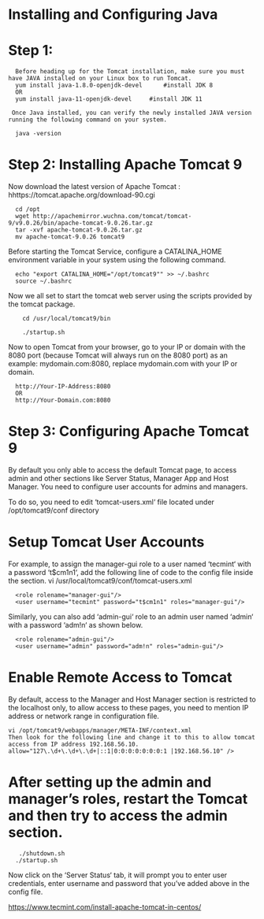# Installing and Configuring Java
# Step 1: 

      Before heading up for the Tomcat installation, make sure you must have JAVA installed on your Linux box to run Tomcat. 
      yum install java-1.8.0-openjdk-devel  	#install JDK 8
      OR
      yum install java-11-openjdk-devel		#install JDK 11
      
     Once Java installed, you can verify the newly installed JAVA version running the following command on your system.

      java -version
      
# Step 2: Installing Apache Tomcat 9
  Now download the latest version of Apache Tomcat : hhttps://tomcat.apache.org/download-90.cgi

      cd /opt
      wget http://apachemirror.wuchna.com/tomcat/tomcat-9/v9.0.26/bin/apache-tomcat-9.0.26.tar.gz
      tar -xvf apache-tomcat-9.0.26.tar.gz
      mv apache-tomcat-9.0.26 tomcat9
      
  Before starting the Tomcat Service, configure a CATALINA_HOME environment variable in your system using the following command.

      echo "export CATALINA_HOME="/opt/tomcat9"" >> ~/.bashrc
      source ~/.bashrc
      
  Now we all set to start the tomcat web server using the scripts provided by the tomcat package.
  
        cd /usr/local/tomcat9/bin
        
        ./startup.sh
        
        
Now to open Tomcat from your browser, go to your IP or domain with the 8080 port (because Tomcat will always run on the 8080 port) as an example: mydomain.com:8080, replace mydomain.com with your IP or domain.

     
      http://Your-IP-Address:8080
      OR
      http://Your-Domain.com:8080
      
#  Step 3: Configuring Apache Tomcat 9
By default you only able to access the default Tomcat page, to access admin and other sections like Server Status, Manager App and Host Manager. You need to configure user accounts for admins and managers.

To do so, you need to edit ‘tomcat-users.xml‘ file located under /opt/tomcat9/conf directory

# Setup Tomcat User Accounts
For example, to assign the manager-gui role to a user named ‘tecmint‘ with a password ‘t$cm1n1‘, add the following line of code to the config file inside the section.
      vi /usr/local/tomcat9/conf/tomcat-users.xml

      <role rolename="manager-gui"/>
      <user username="tecmint" password="t$cm1n1" roles="manager-gui"/>
      
Similarly, you can also add ‘admin-gui‘ role to an admin user named ‘admin‘ with a password ‘adm!n‘ as shown below.

      <role rolename="admin-gui"/>
      <user username="admin" password="adm!n" roles="admin-gui"/>
      
#  Enable Remote Access to Tomcat
By default, access to the Manager and Host Manager section is restricted to the localhost only, to allow access to these pages, you need to mention IP address or network range in configuration file.

    vi /opt/tomcat9/webapps/manager/META-INF/context.xml
    Then look for the following line and change it to this to allow tomcat access from IP address 192.168.56.10.
    allow="127\.\d+\.\d+\.\d+|::1|0:0:0:0:0:0:0:1 |192.168.56.10" />
    
 #  After setting up the admin and manager’s roles, restart the Tomcat and then try to access the admin section.
 
       ./shutdown.sh 
      ./startup.sh
      
Now click on the ‘Server Status‘ tab, it will prompt you to enter user credentials, enter username and password that you’ve added above in the config file.

https://www.tecmint.com/install-apache-tomcat-in-centos/
